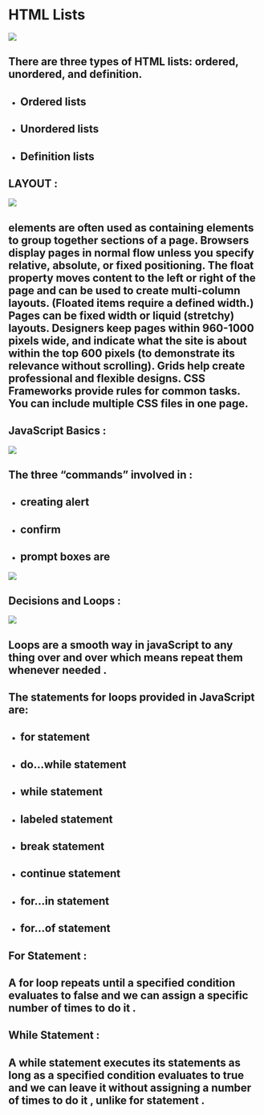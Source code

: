 # HTML Lists
![](https://data-flair.training/blogs/wp-content/uploads/sites/2/2020/07/html-lists-df.jpg)

## There are three types of HTML lists: ordered, unordered, and definition.
+ ##  Ordered lists
+ ##  Unordered lists 
+ ##  Definition lists

## LAYOUT  : 
![](https://data-flair.training/blogs/wp-content/uploads/sites/2/2020/07/HTML-Layout-df.jpg)

##  elements are often used as containing elements to group together sections of a page. Browsers display pages in normal flow unless you specify relative, absolute, or fixed positioning. The float property moves content to the left or right of the page and can be used to create multi-column layouts. (Floated items require a defined width.) Pages can be fixed width or liquid (stretchy) layouts. Designers keep pages within 960-1000 pixels wide, and indicate what the site is about within the top 600 pixels (to demonstrate its relevance without scrolling). Grids help create professional and flexible designs. CSS Frameworks provide rules for common tasks. You can include multiple CSS files in one page.

## JavaScript Basics :
![](https://i.morioh.com/3276f45096.png)

## The three “commands” involved in :
+ ## creating alert
+ ## confirm 
+ ## prompt boxes are
![](https://www.jquery-az.com/wp-content/uploads/2015/12/2..2_3-JavaScript-prompt-alertify-custom.png)

## Decisions and Loops :
![](https://data-flair.training/blogs/wp-content/uploads/sites/2/2019/07/JavaScript-Loops-1200x720.jpg)

## Loops are a smooth way in javaScript to any thing over and over which means repeat them whenever needed .

## The statements for loops provided in JavaScript are:
+ ## for statement
+ ## do…while statement
+ ## while statement
+ ## labeled statement
+ ## break statement
+ ## continue statement
+ ## for…in statement
+ ## for…of statement

## For Statement :
## A for loop repeats until a specified condition evaluates to false and we can assign a specific number of times to do it .

## While Statement :
## A while statement executes its statements as long as a specified condition evaluates to true and we can leave it without assigning a number of times to do it , unlike for statement .
